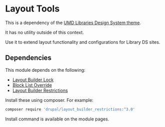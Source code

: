 # Layout Tools

This is a dependency of the [UMD Libraries Design System theme](https://github.com/umd-lib/umd-design-system-theme/tree/libraries/main).

It has no utility outside of this context.

Use it to extend layout functionality and configurations for Library DS sites.

## Dependencies

This module depends on the following:

* [Layout Builder Lock](https://www.drupal.org/project/layout_builder_lock)
* [Block List Override](https://www.drupal.org/project/block_list_override)
* [Layout Builder Restrictions](https://www.drupal.org/project/layout_builder_restrictions)

Install these using composer. For example:

```bash
composer require 'drupal/layout_builder_restrictions:^3.0'
```

Install command is available on the module pages.

